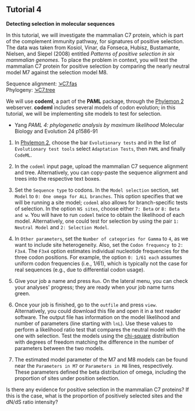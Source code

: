 ## Tutorial 4
**Detecting selection in molecular sequences**

In this tutorial, we will investigate the mammalian C7 protein, which is part of the complement immunity pathway, for signatures of positive selection. The data was taken from Kosiol, Vinar, da Fonseca, Hubisz, Bustamante, Nielsen, and Siepel (2008) entitled *Patterns of positive selection in six mammalian genomes*. To place the problem in context, you will test the mammalian C7 protein for positive selection by comparing the nearly neutral model M7 against the selection model M8.

Sequence alignment: [&#8600;C7.fas](/assets/lectures/C7.fas)<br/>
Phylogeny: [&#8600;C7.tree](/assets/lectures/C7.tree)

We will use **codeml**, a part of the **PAML** package, through the [Phylemon 2](http://phylemon.bioinfo.cipf.es/?email=anonymous)  webserver. **codeml** includes several models of codon evolution; in this tutorial, we will be implementing site models to test for selection.

* Yang *PAML 4: phylogenetic analysis by maximum likelihood* Molecular Biology and Evolution 24 p1586-91 

1. In [Phylemon 2](http://phylemon.bioinfo.cipf.es/?email=anonymous), choose the bar `Evolutionary tests` and in the list of `Evolutionary test tools` select `Adaptation Tests`, then `PAML` and finally `CodeML`.

2. In the `codeml` input page, upload the mammalian C7 sequence alignment and tree. Alternatively, you can copy-paste the sequence alignment and trees into the respective text boxes.

3. Set the `Sequence type` to codons. In the `Model selection` section, set `Model` to `0: One omega for ALL branches`. This option specifies that we will be running a site model; `codeml` also allows for branch-specific tests of selection. In the option `NS sites`, choose either `7: Beta` or `8: Beta and w`. You will have to run `codeml` twice to obtain the likelihood of each model. Alternatively, one could test for selection by using the pair `1: Neutral Model` and `2: Selection Model`.

4. In `Other parameters`, set the `Number of categories for Gamma` to `4`, as we want to include site heterogeneity. Also, set the `Codon frequency `to `2: F3x4`. The `F3x4` option estimates individual nucleotide frequencies for the three codon positions. For example, the option `0: 1/61 each` assumes uniform codon frequencies (i.e., 1/61), which is typically not the case for real sequences (e.g., due to differential codon usage).

5. Give your job a name and press `Run`. On the lateral menu, you can check your analyses' progress; they are ready when your job name turns green. 

6. Once your job is finished, go to the `outfile` and press `view`. Alternatively, you could download this file and open it in a text reader software. The output file has information on the model likelihood and number of parameters (line starting with `lnL`). Use these values to perform a likelihood ratio test that compares the neutral model with the one with selection. Test the models using the [chi-square](https://people.smp.uq.edu.au/YoniNazarathy/stat_models_B_course_spring_07/distributions/chisqtab.pdf) distribution with degrees of freedom matching the difference in the number of parameters between the two models.

7. The estimated model parameter of the M7 and M8 models can be found near the `Parameters in M7` or `Parameters in M8` lines, respectively. These parameters defined the beta distribution of omega, including the proportion of sites under position selection.

Is there any evidence for positive selection in the mammalian C7 proteins? If this is the case, what is the proportion of positively selected sites and the dN/dS ratio intensity?
